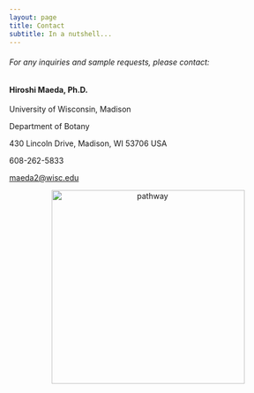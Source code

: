 ```yaml
---
layout: page
title: Contact
subtitle: In a nutshell...
---
```


###### For any inquiries and sample requests, please contact:

#### Hiroshi Maeda, Ph.D.

University of Wisconsin, Madison

Department of Botany

430 Lincoln Drive, Madison, WI 53706 USA 

608-262-5833 

<maeda2@wisc.edu>



<p align='center'>
	<img src="../img/path.jpg" alt='pathway' height="350px">
</p>





